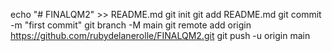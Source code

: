 echo "# FINALQM2" >> README.md
git init
git add README.md
git commit -m "first commit"
git branch -M main
git remote add origin https://github.com/rubydelanerolle/FINALQM2.git
git push -u origin main

